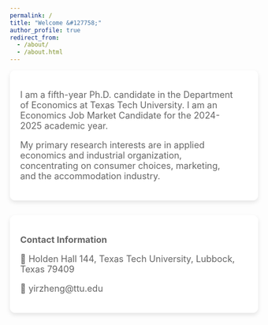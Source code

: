 ```yaml
---
permalink: /
title: "Welcome &#127758;"
author_profile: true
redirect_from: 
  - /about/
  - /about.html
---
```

<div style="display: flex; align-items: flex-start; margin-bottom: 30px; background-color: white; border: 1px solid white; border-radius: 10px; padding: 20px; box-shadow: 0 4px 8px rgba(0, 0, 0, 0.1);">
  <div style="flex: 1.5; margin-right: 20px; align-self: center;">
    <div style="flex: 2;font-size: 18px;color: #666666;">
      <p>
      I am a fifth-year Ph.D. candidate in the Department of Economics at Texas Tech University. I am an Economics Job Market Candidate for the 2024-2025 academic year.  
      </p>
      <p>
      My primary research interests are in applied economics and industrial organization, concentrating on consumer choices, marketing, and the accommodation industry.
      </p>
    </div>
  </div>
</div>

<div style="display: flex; align-items: flex-start; margin-bottom: 30px; background-color: white; border: 1px solid white; border-radius: 10px; padding: 20px; box-shadow: 0 4px 8px rgba(0, 0, 0, 0.1);">
  <div style="flex: 1.5; margin-right: 20px; align-self: center;">
    <div style="flex: 2;font-size: 18px;color: #666666;">
      <p><strong>Contact Information</strong></p>
      <p>
      &#128205; Holden Hall 144, Texas Tech University, Lubbock, Texas 79409  
      </p>
      <p>
      &#128231; yirzheng@ttu.edu
      </p>
    </div>
  </div>
</div>


